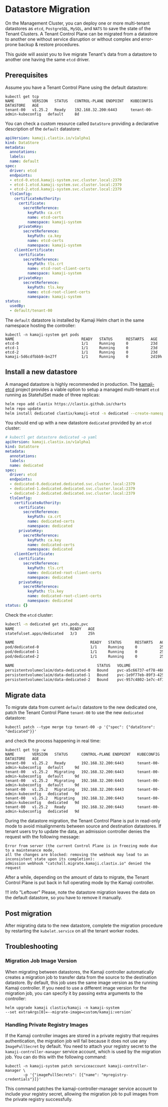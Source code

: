 # Datastore Migration

On the Management Cluster, you can deploy one or more multi-tenant datastores as `etcd`, `PostgreSQL`, `MySQL`, and `NATS` to save the state of the Tenant Clusters.
A Tenant Control Plane can be migrated from a datastore to another one without service disruption or without complex and error-prone backup & restore procedures.

This guide will assist you to live migrate Tenant's data from a datastore to another one having the same `etcd` driver.

## Prerequisites

Assume you have a Tenant Control Plane using the default datastore:

``` shell
kubectl get tcp
NAME        VERSION   STATUS   CONTROL-PLANE ENDPOINT   KUBECONFIG                   DATASTORE   AGE
tenant-00   v1.25.2   Ready    192.168.32.200:6443      tenant-00-admin-kubeconfig   default     8d
```

You can check a custom resource called `DataStore` providing a declarative description of the `default` datastore:

```yaml
apiVersion: kamaji.clastix.io/v1alpha1
kind: DataStore
metadata:
  annotations:
  labels:
  name: default
spec:
  driver: etcd
  endpoints:
  - etcd-0.etcd.kamaji-system.svc.cluster.local:2379
  - etcd-1.etcd.kamaji-system.svc.cluster.local:2379
  - etcd-2.etcd.kamaji-system.svc.cluster.local:2379
  tlsConfig:
    certificateAuthority:
      certificate:
        secretReference:
          keyPath: ca.crt
          name: etcd-certs
          namespace: kamaji-system
      privateKey:
        secretReference:
          keyPath: ca.key
          name: etcd-certs
          namespace: kamaji-system
    clientCertificate:
      certificate:
        secretReference:
          keyPath: tls.crt
          name: etcd-root-client-certs
          namespace: kamaji-system
      privateKey:
        secretReference:
          keyPath: tls.key
          name: etcd-root-client-certs
          namespace: kamaji-system
status:
  usedBy:
  - default/tenant-00
```

The `default` datastore is installed by Kamaji Helm chart in the same namespace hosting the controller:

```shell
kubectl -n kamaji-system get pods
NAME                              READY   STATUS      RESTARTS   AGE
etcd-0                            1/1     Running     0          23d
etcd-1                            1/1     Running     0          23d
etcd-2                            1/1     Running     0          23d
kamaji-5d6cdfbbb9-bn27f           1/1     Running     0          2d19h
```

## Install a new datastore
A managed datastore is highly recommended in production. The [kamaji-etcd](https://github.com/clastix/kamaji-etcd) project provides a viable option to setup a managed multi-tenant `etcd` running as StatefulSet made of three replicas:

```bash
helm repo add clastix https://clastix.github.io/charts
helm repo update
helm install dedicated clastix/kamaji-etcd -n dedicated --create-namespace --set datastore.enabled=true
```

You should end up with a new datastore `dedicated` provided by an `etcd` cluster:

```yaml
# kubectl get datastore dedicated -o yaml
apiVersion: kamaji.clastix.io/v1alpha1
kind: DataStore
metadata:
  annotations:
  labels:
  name: dedicated
spec:
  driver: etcd
  endpoints:
  - dedicated-0.dedicated.dedicated.svc.cluster.local:2379
  - dedicated-1.dedicated.dedicated.svc.cluster.local:2379
  - dedicated-2.dedicated.dedicated.svc.cluster.local:2379
  tlsConfig:
    certificateAuthority:
      certificate:
        secretReference:
          keyPath: ca.crt
          name: dedicated-certs
          namespace: dedicated
      privateKey:
        secretReference:
          keyPath: ca.key
          name: dedicated-certs
          namespace: dedicated
    clientCertificate:
      certificate:
        secretReference:
          keyPath: tls.crt
          name: dedicated-root-client-certs
          namespace: dedicated
      privateKey:
        secretReference:
          keyPath: tls.key
          name: dedicated-root-client-certs
          namespace: dedicated
status: {}
```

Check the `etcd` cluster:

```bash
kubectl -n dedicated get sts,pods,pvc
NAME                         READY   AGE
statefulset.apps/dedicated   3/3     25h

NAME                                  READY   STATUS      RESTARTS   AGE
pod/dedicated-0                       1/1     Running     0          25h
pod/dedicated-1                       1/1     Running     0          25h
pod/dedicated-2                       1/1     Running     0          25h

NAME                                     STATUS   VOLUME                                     CAPACITY   ACCESS MODES   STORAGECLASS   AGE
persistentvolumeclaim/data-dedicated-0   Bound    pvc-a5c66737-ef78-4689-b863-037f8382ed78   10Gi       RWO            local-path     25h
persistentvolumeclaim/data-dedicated-1   Bound    pvc-1e9f77eb-89f3-4256-9508-c18b71fca7ea   10Gi       RWO            local-path     25h
persistentvolumeclaim/data-dedicated-2   Bound    pvc-957c4802-1e7c-4f37-ac01-b89ad1fa9fdb   10Gi       RWO            local-path     25h
```

## Migrate data
To migrate data from current `default` datastore to the new dedicated one, patch the Tenant Control Plane `tenant-00` to use the new `dedicated` datastore:

```shell
kubectl patch --type merge tcp tenant-00 -p '{"spec": {"dataStore": "dedicated"}}'
```

and check the process happening in real time:

```shell
kubectl get tcp -w
NAME        VERSION   STATUS      CONTROL-PLANE ENDPOINT   KUBECONFIG                   DATASTORE   AGE
tenant-00   v1.25.2   Ready       192.168.32.200:6443      tenant-00-admin-kubeconfig   default     9d
tenant-00   v1.25.2   Migrating   192.168.32.200:6443      tenant-00-admin-kubeconfig   default     9d
tenant-00   v1.25.2   Migrating   192.168.32.200:6443      tenant-00-admin-kubeconfig   default     9d
tenant-00   v1.25.2   Migrating   192.168.32.200:6443      tenant-00-admin-kubeconfig   dedicated   9d
tenant-00   v1.25.2   Migrating   192.168.32.200:6443      tenant-00-admin-kubeconfig   dedicated   9d
tenant-00   v1.25.2   Ready       192.168.32.200:6443      tenant-00-admin-kubeconfig   dedicated   9d
```

During the datastore migration, the Tenant Control Plane is put in read-only mode to avoid misalignments between source and destination datastores. If tenant users try to update the data, an admission controller denies the request with the following message:


```shell
Error from server (the current Control Plane is in freezing mode due to a maintenance mode,
all the changes are blocked: removing the webhook may lead to an inconsistent state upon its completion):
admission webhook "catchall.migrate.kamaji.clastix.io" denied the request
```

After a while, depending on the amount of data to migrate, the Tenant Control Plane is put back in full operating mode by the Kamaji controller.

!!! info "Leftover"
    Please, note the datastore migration leaves the data on the default datastore, so you have to remove it manually.

## Post migration
After migrating data to the new datastore, complete the migration procedure by restarting the `kubelet.service` on all the tenant worker nodes.

## Troubleshooting

### Migration Job Image Version
When migrating between datastores, the Kamaji controller automatically creates a migration job to transfer data from the source to the destination datastore. By default, this job uses the same image version as the running Kamaji controller. If you need to use a different image version for the migration job, you can specify it by passing extra arguments to the controller:

```shell
helm upgrade kamaji clastix/kamaji -n kamaji-system 
--set extraArgs[0]=--migrate-image=custom/kamaji:version`
```

### Handling Private Registry Images
If the Kamaji controller images are stored in a private registry that requires authentication, the migration job will fail because it does not use any `ImagePullSecret` by default. You need to attach your registry secret to the `kamaji-controller-manager` service account, which is used by the migration job. You can do this with the following command:

```shell
kubectl -n kamaji-system patch serviceaccount kamaji-controller-manager \
        -p '{"imagePullSecrets": [{"name": "myregistry-credentials"}]}'
```

This command patches the kamaji-controller-manager service account to include your registry secret, allowing the migration job to pull images from the private registry successfully.

